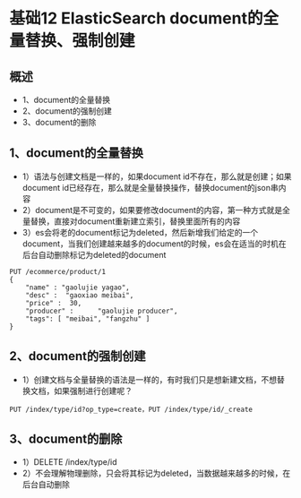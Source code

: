 # 基础12 ElasticSearch document的全量替换、强制创建


## 概述

* 1、document的全量替换
* 2、document的强制创建
* 3、document的删除


## 1、document的全量替换

* 1）语法与创建文档是一样的，如果document id不存在，那么就是创建；如果document id已经存在，那么就是全量替换操作，替换document的json串内容
* 2）document是不可变的，如果要修改document的内容，第一种方式就是全量替换，直接对document重新建立索引，替换里面所有的内容
* 3）es会将老的document标记为deleted，然后新增我们给定的一个document，当我们创建越来越多的document的时候，es会在适当的时机在后台自动删除标记为deleted的document

```
PUT /ecommerce/product/1
{
    "name" : "gaolujie yagao",
    "desc" :  "gaoxiao meibai",
    "price" :  30,
    "producer" :      "gaolujie producer",
    "tags": [ "meibai", "fangzhu" ]
}

```

## 2、document的强制创建

* 1）创建文档与全量替换的语法是一样的，有时我们只是想新建文档，不想替换文档，如果强制进行创建呢？

```
PUT /index/type/id?op_type=create，PUT /index/type/id/_create
```

## 3、document的删除

* 1）DELETE /index/type/id
* 2）不会理解物理删除，只会将其标记为deleted，当数据越来越多的时候，在后台自动删除


